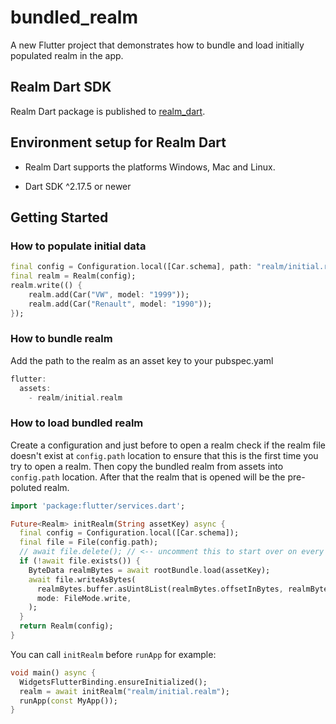# bundled_realm

A new Flutter project that demonstrates how to bundle and load initially populated realm in the app.

## Realm Dart SDK

Realm Dart package is published to [realm_dart](https://pub.dev/packages/realm_dart).

## Environment setup for Realm Dart

* Realm Dart supports the platforms Windows, Mac and Linux.

* Dart SDK ^2.17.5 or newer

## Getting Started

### How to populate initial data
```dart
final config = Configuration.local([Car.schema], path: "realm/initial.realm");
final realm = Realm(config);
realm.write(() {
    realm.add(Car("VW", model: "1999"));
    realm.add(Car("Renault", model: "1990"));
});
```
### How to bundle realm
Add the path to the realm as an asset key to your pubspec.yaml
```dart
flutter:
  assets:
    - realm/initial.realm
```

### How to load bundled realm
Create a configuration and just before to open a realm check if the realm file doesn't exist at `config.path` location to ensure that this is the first time you try to open a realm.
Then copy the bundled realm from assets into `config.path` location. After that the realm that is opened will be the pre-poluted realm.
```dart
import 'package:flutter/services.dart';

Future<Realm> initRealm(String assetKey) async {
  final config = Configuration.local([Car.schema]);
  final file = File(config.path);
  // await file.delete(); // <-- uncomment this to start over on every restart
  if (!await file.exists()) {
    ByteData realmBytes = await rootBundle.load(assetKey);
    await file.writeAsBytes(
      realmBytes.buffer.asUint8List(realmBytes.offsetInBytes, realmBytes.lengthInBytes),
      mode: FileMode.write,
    );
  }
  return Realm(config);
}
```

You can call `initRealm` before `runApp` for example:
```dart
void main() async {
  WidgetsFlutterBinding.ensureInitialized();
  realm = await initRealm("realm/initial.realm");
  runApp(const MyApp());
}
```
